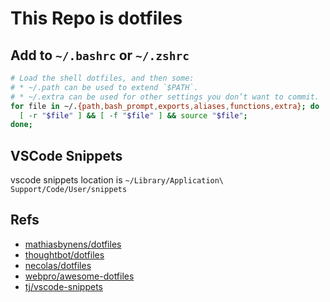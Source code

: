 # This Repo is dotfiles

## Add to `~/.bashrc` or `~/.zshrc`

```bash
# Load the shell dotfiles, and then some:
# * ~/.path can be used to extend `$PATH`.
# * ~/.extra can be used for other settings you don’t want to commit.
for file in ~/.{path,bash_prompt,exports,aliases,functions,extra}; do
  [ -r "$file" ] && [ -f "$file" ] && source "$file";
done;
```

## VSCode Snippets

vscode snippets location is `~/Library/Application\ Support/Code/User/snippets`

## Refs

- [mathiasbynens/dotfiles](https://github.com/mathiasbynens/dotfiles)
- [thoughtbot/dotfiles](https://github.com/thoughtbot/dotfiles)
- [necolas/dotfiles](https://github.com/necolas/dotfiles)
- [webpro/awesome-dotfiles](https://github.com/webpro/awesome-dotfiles)
- [tj/vscode-snippets](https://github.com/tj/vscode-snippets)
